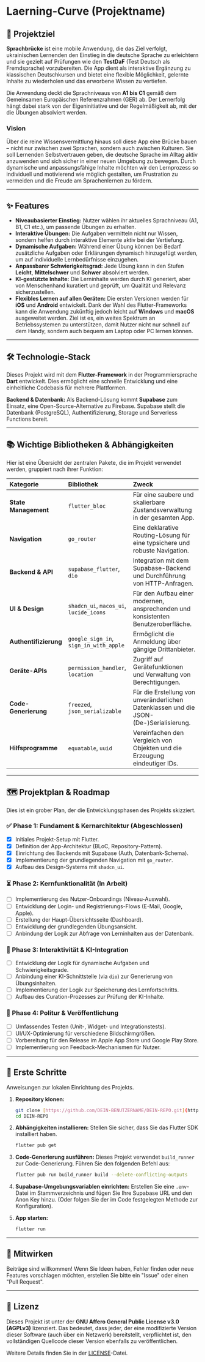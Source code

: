 # Laerning-Curve (Projektname)

## 🎯 Projektziel

**Sprachbrücke** ist eine mobile Anwendung, die das Ziel verfolgt, ukrainischen Lernenden den Einstieg in die deutsche Sprache zu erleichtern und sie gezielt auf Prüfungen wie den **TestDaF** (Test Deutsch als Fremdsprache) vorzubereiten. Die App dient als interaktive Ergänzung zu klassischen Deutschkursen und bietet eine flexible Möglichkeit, gelernte Inhalte zu wiederholen und das erworbene Wissen zu vertiefen.

Die Anwendung deckt die Sprachniveaus von **A1 bis C1** gemäß dem Gemeinsamen Europäischen Referenzrahmen (GER) ab. Der Lernerfolg hängt dabei stark von der Eigeninitiative und der Regelmäßigkeit ab, mit der die Übungen absolviert werden.

### Vision

Über die reine Wissensvermittlung hinaus soll diese App eine Brücke bauen – nicht nur zwischen zwei Sprachen, sondern auch zwischen Kulturen. Sie soll Lernenden Selbstvertrauen geben, die deutsche Sprache im Alltag aktiv anzuwenden und sich sicher in einer neuen Umgebung zu bewegen. Durch dynamische und anpassungsfähige Inhalte möchten wir den Lernprozess so individuell und motivierend wie möglich gestalten, um Frustration zu vermeiden und die Freude am Sprachenlernen zu fördern.

---

## ✨ Features

* **Niveaubasierter Einstieg:** Nutzer wählen ihr aktuelles Sprachniveau (A1, B1, C1 etc.), um passende Übungen zu erhalten.
* **Interaktive Übungen:** Die Aufgaben vermitteln nicht nur Wissen, sondern helfen durch interaktive Elemente aktiv bei der Vertiefung.
* **Dynamische Aufgaben:** Während einer Übung können bei Bedarf zusätzliche Aufgaben oder Erklärungen dynamisch hinzugefügt werden, um auf individuelle Lernbedürfnisse einzugehen.
* **Anpassbarer Schwierigkeitsgrad:** Jede Übung kann in den Stufen **Leicht**, **Mittelschwer** und **Schwer** absolviert werden.
* **KI-gestützte Inhalte:** Die Lerninhalte werden durch KI generiert, aber von Menschenhand kuratiert und geprüft, um Qualität und Relevanz sicherzustellen.
* **Flexibles Lernen auf allen Geräten:** Die ersten Versionen werden für **iOS** und **Android** entwickelt. Dank der Wahl des Flutter-Frameworks kann die Anwendung zukünftig jedoch leicht auf **Windows** und **macOS** ausgeweitet werden. Ziel ist es, ein weites Spektrum an Betriebssystemen zu unterstützen, damit Nutzer nicht nur schnell auf dem Handy, sondern auch bequem am Laptop oder PC lernen können.

---

## 🛠️ Technologie-Stack

Dieses Projekt wird mit dem **Flutter-Framework** in der Programmiersprache **Dart** entwickelt. Dies ermöglicht eine schnelle Entwicklung und eine einheitliche Codebasis für mehrere Plattformen.

**Backend & Datenbank:** Als Backend-Lösung kommt **Supabase** zum Einsatz, eine Open-Source-Alternative zu Firebase. Supabase stellt die Datenbank (PostgreSQL), Authentifizierung, Storage und Serverless Functions bereit.

---

## 📚 Wichtige Bibliotheken & Abhängigkeiten

Hier ist eine Übersicht der zentralen Pakete, die im Projekt verwendet werden, gruppiert nach ihrer Funktion:

| Kategorie | Bibliothek | Zweck |
| :--- | :--- | :--- |
| **State Management** | `flutter_bloc` | Für eine saubere und skalierbare Zustandsverwaltung in der gesamten App. |
| **Navigation** | `go_router` | Eine deklarative Routing-Lösung für eine typsichere und robuste Navigation. |
| **Backend & API**| `supabase_flutter`, `dio` | Integration mit dem Supabase-Backend und Durchführung von HTTP-Anfragen. |
| **UI & Design** | `shadcn_ui`, `macos_ui`, `lucide_icons` | Für den Aufbau einer modernen, ansprechenden und konsistenten Benutzeroberfläche. |
| **Authentifizierung** | `google_sign_in`, `sign_in_with_apple` | Ermöglicht die Anmeldung über gängige Drittanbieter. |
| **Geräte-APIs** | `permission_handler`, `location` | Zugriff auf Gerätefunktionen und Verwaltung von Berechtigungen. |
| **Code-Generierung** | `freezed`, `json_serializable` | Für die Erstellung von unveränderlichen Datenklassen und die JSON-(De-)Serialisierung. |
| **Hilfsprogramme**| `equatable`, `uuid` | Vereinfachen den Vergleich von Objekten und die Erzeugung eindeutiger IDs. |

---

## 🗺️ Projektplan & Roadmap

Dies ist ein grober Plan, der die Entwicklungsphasen des Projekts skizziert.

### ✅ Phase 1: Fundament & Kernarchitektur (Abgeschlossen)
- [x] Initiales Projekt-Setup mit Flutter.
- [x] Definition der App-Architektur (BLoC, Repository-Pattern).
- [x] Einrichtung des Backends mit Supabase (Auth, Datenbank-Schema).
- [x] Implementierung der grundlegenden Navigation mit `go_router`.
- [x] Aufbau des Design-Systems mit `shadcn_ui`.

### ⏳ Phase 2: Kernfunktionalität (In Arbeit)
- [ ] Implementierung des Nutzer-Onboardings (Niveau-Auswahl).
- [ ] Entwicklung der Login- und Registrierungs-Flows (E-Mail, Google, Apple).
- [ ] Erstellung der Haupt-Übersichtsseite (Dashboard).
- [ ] Entwicklung der grundlegenden Übungsansicht.
- [ ] Anbindung der Logik zur Abfrage von Lerninhalten aus der Datenbank.

### 🎯 Phase 3: Interaktivität & KI-Integration
- [ ] Entwicklung der Logik für dynamische Aufgaben und Schwierigkeitsgrade.
- [ ] Anbindung einer KI-Schnittstelle (via `dio`) zur Generierung von Übungsinhalten.
- [ ] Implementierung der Logik zur Speicherung des Lernfortschritts.
- [ ] Aufbau des Curation-Prozesses zur Prüfung der KI-Inhalte.

### 🚀 Phase 4: Politur & Veröffentlichung
- [ ] Umfassendes Testen (Unit-, Widget- und Integrationstests).
- [ ] UI/UX-Optimierung für verschiedene Bildschirmgrößen.
- [ ] Vorbereitung für den Release im Apple App Store und Google Play Store.
- [ ] Implementierung von Feedback-Mechanismen für Nutzer.

---

## 🚀 Erste Schritte

Anweisungen zur lokalen Einrichtung des Projekts.

1.  **Repository klonen:**
    ```bash
    git clone [https://github.com/DEIN-BENUTZERNAME/DEIN-REPO.git](https://github.com/DEIN-BENUTZERNAME/DEIN-REPO.git)
    cd DEIN-REPO
    ```

2.  **Abhängigkeiten installieren:**
    Stellen Sie sicher, dass Sie das Flutter SDK installiert haben.
    ```bash
    flutter pub get
    ```

3.  **Code-Generierung ausführen:**
    Dieses Projekt verwendet `build_runner` zur Code-Generierung. Führen Sie den folgenden Befehl aus:
    ```bash
    flutter pub run build_runner build --delete-conflicting-outputs
    ```

4.  **Supabase-Umgebungsvariablen einrichten:**
    Erstellen Sie eine `.env`-Datei im Stammverzeichnis und fügen Sie Ihre Supabase URL und den Anon Key hinzu. (Oder folgen Sie der im Code festgelegten Methode zur Konfiguration).

5.  **App starten:**
    ```bash
    flutter run
    ```

---

## 🤝 Mitwirken

Beiträge sind willkommen! Wenn Sie Ideen haben, Fehler finden oder neue Features vorschlagen möchten, erstellen Sie bitte ein "Issue" oder einen "Pull Request".

---

## 📜 Lizenz

Dieses Projekt ist unter der **GNU Affero General Public License v3.0 (AGPLv3)** lizenziert. Das bedeutet, dass jeder, der eine modifizierte Version dieser Software (auch über ein Netzwerk) bereitstellt, verpflichtet ist, den vollständigen Quellcode dieser Version ebenfalls zu veröffentlichen.

Weitere Details finden Sie in der [LICENSE](LICENSE)-Datei.
